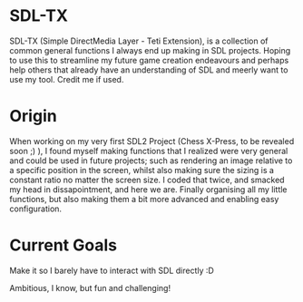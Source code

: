 # SDL-TX
SDL-TX (Simple DirectMedia Layer - Teti Extension), is a collection of common general functions I always end up making in SDL projects. Hoping to use this to streamline my future game creation endeavours
and perhaps help others that already have an understanding of SDL and meerly want to use my tool. Credit me if used.

# Origin
When working on my very first SDL2 Project (Chess X-Press, to be revealed soon ;) ), I found myself making functions that I realized were very general and could be used in future projects; such as rendering an image relative to a specific position in the screen, whilst also making sure the sizing is a constant ratio no matter the screen size.
I coded that twice, and smacked my head in dissapointment, and here we are. Finally organising all my little functions, but also making them a bit more advanced and enabling easy configuration.

# Current Goals
Make it so I barely have to interact with SDL directly :D

Ambitious, I know, but fun and challenging!
